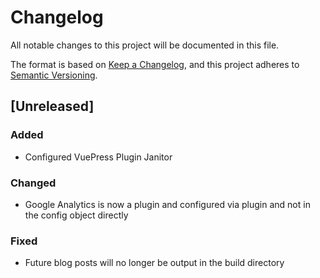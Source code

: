 # Changelog
All notable changes to this project will be documented in this file.

The format is based on [Keep a Changelog](https://keepachangelog.com/en/1.0.0/),
and this project adheres to [Semantic Versioning](https://semver.org/spec/v2.0.0.html).

## [Unreleased]
### Added
- Configured VuePress Plugin Janitor

### Changed
- Google Analytics is now a plugin and configured via plugin and not in the config object directly

### Fixed
- Future blog posts will no longer be output in the build directory
